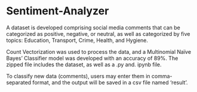 # Sentiment-Analyzer

A dataset is developed comprising social media comments that can be categorized as positive, negative, or neutral, as well as categorized by five topics: Education, Transport, Crime, Health, and Hygiene. 

Count Vectorization was used to process the data, and a Multinomial Naïve Bayes’ Classifier model was developed with an accuracy of 89%. 
The zipped file includes the dataset, as well as a .py and. ipynb file. 

To classify new data (comments), users may enter them in comma-separated format, and the output will be saved in a csv file named ‘result’.
